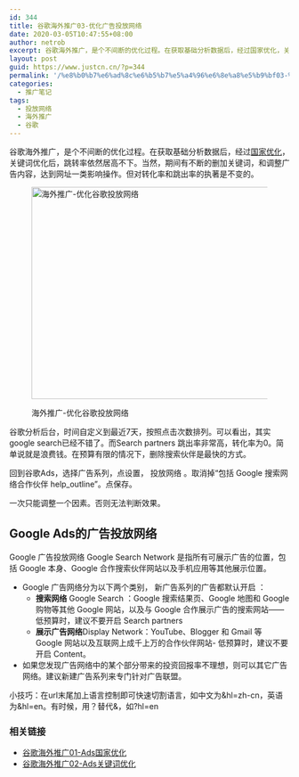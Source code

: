 ```yaml
---
id: 344
title: 谷歌海外推广03-优化广告投放网络
date: 2020-03-05T10:47:55+08:00
author: netrob
excerpt: 谷歌海外推广，是个不间断的优化过程。在获取基础分析数据后，经过国家优化，关键词优化后，跳转率依然居高不下。当然，期间有不断的删加关键词，和调整广告内容，达到网址一类影响操作。但对转化率和跳出率的执著是不变的。
layout: post
guid: https://www.justcn.cn/?p=344
permalink: '/%e8%b0%b7%e6%ad%8c%e6%b5%b7%e5%a4%96%e6%8e%a8%e5%b9%bf03-%e4%bc%98%e5%8c%96%e5%b9%bf%e5%91%8a%e6%8a%95%e6%94%be%e7%bd%91%e7%bb%9c/'
categories:
  - 推广笔记
tags:
  - 投放网络
  - 海外推广
  - 谷歌
---
```

谷歌海外推广，是个不间断的优化过程。在获取基础分析数据后，经过<a rel="noreferrer noopener" aria-label="国家优化（在新窗口打开）" href="https://www.justcn.cn/%e8%b0%b7%e6%ad%8c%e6%b5%b7%e5%a4%96%e6%8e%a8%e5%b9%bf01-ads%e5%9b%bd%e5%ae%b6%e4%bc%98%e5%8c%96/" target="_blank">国家优化</a>，关键词优化后，跳转率依然居高不下。当然，期间有不断的删加关键词，和调整广告内容，达到网址一类影响操作。但对转化率和跳出率的执著是不变的。<figure class="wp-block-image size-large">

<img loading="lazy" width="774" height="381" src="https://www.justcn.cn/wp-content/uploads/2020/03/海外推广-优化谷歌投放网络.jpg" alt="海外推广-优化谷歌投放网络" class="wp-image-345" srcset="https://www.justcn.cn/wp-content/uploads/2020/03/海外推广-优化谷歌投放网络.jpg 774w, https://www.justcn.cn/wp-content/uploads/2020/03/海外推广-优化谷歌投放网络-300x148.jpg 300w, https://www.justcn.cn/wp-content/uploads/2020/03/海外推广-优化谷歌投放网络-768x378.jpg 768w, https://www.justcn.cn/wp-content/uploads/2020/03/海外推广-优化谷歌投放网络-660x325.jpg 660w" sizes="(max-width: 774px) 100vw, 774px" /> <figcaption>海外推广-优化谷歌投放网络</figcaption></figure> 

谷歌分析后台，时间自定义到最近7天，按照点击次数排列。可以看出，其实google search已经不错了。而Search partners 跳出率非常高，转化率为0。简单说就是浪费钱。在预算有限的情况下，删除搜索伙伴是最快的方式。

回到谷歌Ads，选择广告系列，点设置， 投放网络 。取消掉“包括 Google 搜索网络合作伙伴 help_outline”。点保存。

一次只能调整一个因素。否则无法判断效果。

## Google Ads的广告投放网络

Google 广告投放网络 Google Search Network 是指所有可展示广告的位置，包括 Google 本身、Google 合作搜索伙伴网站以及手机应用等其他展示位置。 

  * Google 广告网络分为以下两个类别， 新广告系列的广告都默认开启 ：
      * **搜索网络** Google Search ：Google 搜索结果页、Google 地图和 Google 购物等其他 Google 网站，以及与 Google 合作展示广告的搜索网站——低预算时，建议不要开启 Search partners 
      * **展示广告网络**Display Network：YouTube、Blogger 和 Gmail 等 Google 网站以及互联网上成千上万的合作伙伴网站- 低预算时，建议不要开启 Content。 
  * 如果您发现广告网络中的某个部分带来的投资回报率不理想，则可以其它广告网络。建议新建广告系列来专门针对广告联盟。

小技巧：在url末尾加上语言控制即可快速切割语言，如中文为&hl=zh-cn，英语为&hl=en。有时候，用？替代&，如?hl=en

### 相关链接

  * [谷](https://www.justcn.cn/%e8%b0%b7%e6%ad%8c%e6%b5%b7%e5%a4%96%e6%8e%a8%e5%b9%bf01-ads%e5%9b%bd%e5%ae%b6%e4%bc%98%e5%8c%96/)<a rel="noreferrer noopener" aria-label="歌海外推广01-Ads国家优化（在新窗口打开）" href="https://www.justcn.cn/%e8%b0%b7%e6%ad%8c%e6%b5%b7%e5%a4%96%e6%8e%a8%e5%b9%bf01-ads%e5%9b%bd%e5%ae%b6%e4%bc%98%e5%8c%96/" target="_blank">歌海外推广01-Ads国家优化</a>
  * [谷歌海外推广02-Ads关键词优化](https://www.justcn.cn/%e8%b0%b7%e6%ad%8c%e6%b5%b7%e5%a4%96%e6%8e%a8%e5%b9%bf02-ads%e5%85%b3%e9%94%ae%e8%af%8d%e4%bc%98%e5%8c%96/)